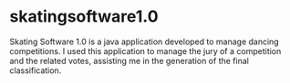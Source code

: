 # skatingsoftware1.0
Skating Software 1.0 is a java application developed to manage dancing competitions. I used this application to manage the jury of a competition and the related votes, assisting me in the generation of the final classification.
